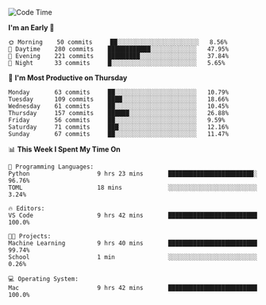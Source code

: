 <!--START_SECTION:waka-->
![Code Time](http://img.shields.io/badge/Code%20Time-343%20hrs%2029%20mins-blue)

**I'm an Early 🐤** 

```text
🌞 Morning    50 commits     ██░░░░░░░░░░░░░░░░░░░░░░░   8.56% 
🌆 Daytime    280 commits    ████████████░░░░░░░░░░░░░   47.95% 
🌃 Evening    221 commits    █████████░░░░░░░░░░░░░░░░   37.84% 
🌙 Night      33 commits     █░░░░░░░░░░░░░░░░░░░░░░░░   5.65%

```
📅 **I'm Most Productive on Thursday** 

```text
Monday       63 commits     ██░░░░░░░░░░░░░░░░░░░░░░░   10.79% 
Tuesday      109 commits    ████░░░░░░░░░░░░░░░░░░░░░   18.66% 
Wednesday    61 commits     ██░░░░░░░░░░░░░░░░░░░░░░░   10.45% 
Thursday     157 commits    ██████░░░░░░░░░░░░░░░░░░░   26.88% 
Friday       56 commits     ██░░░░░░░░░░░░░░░░░░░░░░░   9.59% 
Saturday     71 commits     ███░░░░░░░░░░░░░░░░░░░░░░   12.16% 
Sunday       67 commits     ██░░░░░░░░░░░░░░░░░░░░░░░   11.47%

```


📊 **This Week I Spent My Time On** 

```text
💬 Programming Languages: 
Python                   9 hrs 23 mins       ████████████████████████░   96.76% 
TOML                     18 mins             ░░░░░░░░░░░░░░░░░░░░░░░░░   3.24%

🔥 Editors: 
VS Code                  9 hrs 42 mins       █████████████████████████   100.0%

🐱‍💻 Projects: 
Machine Learning         9 hrs 40 mins       █████████████████████████   99.74% 
School                   1 min               ░░░░░░░░░░░░░░░░░░░░░░░░░   0.26%

💻 Operating System: 
Mac                      9 hrs 42 mins       █████████████████████████   100.0%

```


<!--END_SECTION:waka-->
